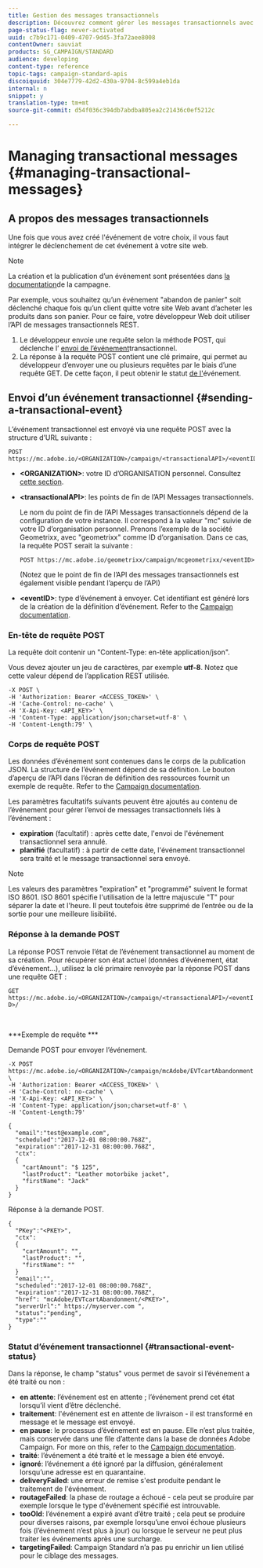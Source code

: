 ```yaml
---
title: Gestion des messages transactionnels
description: Découvrez comment gérer les messages transactionnels avec les API.
page-status-flag: never-activated
uuid: c7b9c171-0409-4707-9d45-3fa72aee8008
contentOwner: sauviat
products: SG_CAMPAIGN/STANDARD
audience: developing
content-type: reference
topic-tags: campaign-standard-apis
discoiquuid: 304e7779-42d2-430a-9704-8c599a4eb1da
internal: n
snippet: y
translation-type: tm+mt
source-git-commit: d54f036c394db7abdba805ea2c21436c0ef5212c

---
```



# Managing transactional messages {#managing-transactional-messages}

## A propos des messages transactionnels

Une fois que vous avez créé l&#39;événement de votre choix, il vous faut intégrer le déclenchement de cet événement à votre site web.

>[!NOTE]
>
>La création et la publication d’un événement sont présentées dans <a href="https://helpx.adobe.com/campaign/standard/administration/using/configuring-transactional-messaging.html">la documentation</a>de la campagne.

Par exemple, vous souhaitez qu’un événement &quot;abandon de panier&quot; soit déclenché chaque fois qu’un client quitte votre site Web avant d’acheter les produits dans son panier. Pour ce faire, votre développeur Web doit utiliser l’API de messages transactionnels REST.

1. Le développeur envoie une requête selon la méthode POST, qui déclenche l’ [envoi de l’événement](#sending-a-transactional-event)transactionnel.
1. La réponse à la requête POST contient une clé primaire, qui permet au développeur d’envoyer une ou plusieurs requêtes par le biais d’une requête GET. De cette façon, il peut obtenir le statut [de l&#39;](#transactional-event-status)événement.

## Envoi d’un événement transactionnel {#sending-a-transactional-event}

L’événement transactionnel est envoyé via une requête POST avec la structure d’URL suivante :

```
POST https://mc.adobe.io/<ORGANIZATION>/campaign/<transactionalAPI>/<eventID>
```

* **&lt;ORGANIZATION>**: votre ID d’ORGANISATION personnel. Consultez [cette section](../../api/using/must-read.md).

* **&lt;transactionalAPI>**: les points de fin de l’API Messages transactionnels.

   Le nom du point de fin de l’API Messages transactionnels dépend de la configuration de votre instance. Il correspond à la valeur &quot;mc&quot; suivie de votre ID d’organisation personnel. Prenons l’exemple de la société Geometrixx, avec &quot;geometrixx&quot; comme ID d’organisation. Dans ce cas, la requête POST serait la suivante :

   `POST https://mc.adobe.io/geometrixx/campaign/mcgeometrixx/<eventID>`

   (Notez que le point de fin de l’API des messages transactionnels est également visible pendant l’aperçu de l’API)

* **&lt;eventID>**: type d’événement à envoyer. Cet identifiant est généré lors de la création de la définition d’événement. Refer to the [Campaign documentation](https://helpx.adobe.com/campaign/standard/administration/using/configuring-transactional-messaging.html).

### En-tête de requête POST

La requête doit contenir un &quot;Content-Type: en-tête application/json&quot;.

Vous devez ajouter un jeu de caractères, par exemple **utf-8**. Notez que cette valeur dépend de l’application REST utilisée.

```
-X POST \
-H 'Authorization: Bearer <ACCESS_TOKEN>' \
-H 'Cache-Control: no-cache' \
-H 'X-Api-Key: <API_KEY>' \
-H 'Content-Type: application/json;charset=utf-8' \
-H 'Content-Length:79' \
```

### Corps de requête POST

Les données d’événement sont contenues dans le corps de la publication JSON. La structure de l’événement dépend de sa définition. Le bouton d’aperçu de l’API dans l’écran de définition des ressources fournit un exemple de requête. Refer to the [Campaign documentation](https://helpx.adobe.com/campaign/standard/administration/using/configuring-transactional-messaging.html).

Les paramètres facultatifs suivants peuvent être ajoutés au contenu de l’événement pour gérer l’envoi de messages transactionnels liés à l’événement :

* **expiration** (facultatif) : après cette date, l&#39;envoi de l&#39;événement transactionnel sera annulé.
* **planifié** (facultatif) : à partir de cette date, l&#39;événement transactionnel sera traité et le message transactionnel sera envoyé.

>[!NOTE]
>
>Les valeurs des paramètres &quot;expiration&quot; et &quot;programmé&quot; suivent le format ISO 8601. ISO 8601 spécifie l&#39;utilisation de la lettre majuscule &quot;T&quot; pour séparer la date et l&#39;heure. Il peut toutefois être supprimé de l’entrée ou de la sortie pour une meilleure lisibilité.

### Réponse à la demande POST

La réponse POST renvoie l’état de l’événement transactionnel au moment de sa création. Pour récupérer son état actuel (données d’événement, état d’événement...), utilisez la clé primaire renvoyée par la réponse POST dans une requête GET :

`GET https://mc.adobe.io/<ORGANIZATION>/campaign/<transactionalAPI>/<eventID>/`

<br/>

***Exemple de requête ***

Demande POST pour envoyer l’événement.

```
-X POST https://mc.adobe.io/<ORGANIZATION>/campaign/mcAdobe/EVTcartAbandonment \
-H 'Authorization: Bearer <ACCESS_TOKEN>' \
-H 'Cache-Control: no-cache' \
-H 'X-Api-Key: <API_KEY>' \
-H 'Content-Type: application/json;charset=utf-8' \
-H 'Content-Length:79'

{
  "email":"test@example.com",
  "scheduled":"2017-12-01 08:00:00.768Z",
  "expiration":"2017-12-31 08:00:00.768Z",
  "ctx":
  {
    "cartAmount": "$ 125",
    "lastProduct": "Leather motorbike jacket",
    "firstName": "Jack"
  }
}
```

Réponse à la demande POST.

```
{
  "PKey":"<PKEY>",
  "ctx":
  {
    "cartAmount": "",
    "lastProduct": "",
    "firstName": ""
  }
  "email":"",
  "scheduled":"2017-12-01 08:00:00.768Z",
  "expiration":"2017-12-31 08:00:00.768Z",
  "href": "mcAdobe/EVTcartAbandonment/<PKEY>",
  "serverUrl":" https://myserver.com ",
  "status":"pending",
  "type":""
}
```

### Statut d’événement transactionnel {#transactional-event-status}

Dans la réponse, le champ &quot;status&quot; vous permet de savoir si l’événement a été traité ou non :

* **en attente**: l’événement est en attente ; l’événement prend cet état lorsqu’il vient d’être déclenché.
* **traitement**: l&#39;événement est en attente de livraison - il est transformé en message et le message est envoyé.
* **en pause**: le processus d’événement est en pause. Elle n’est plus traitée, mais conservée dans une file d’attente dans la base de données Adobe Campaign. For more on this, refer to the [Campaign documentation](https://helpx.adobe.com/campaign/standard/channels/using/event-transactional-messages.html#unpublishing-a-transactional-message).
* **traité**: l’événement a été traité et le message a bien été envoyé.
* **ignoré**: l’événement a été ignoré par la diffusion, généralement lorsqu’une adresse est en quarantaine.
* **deliveryFailed**: une erreur de remise s&#39;est produite pendant le traitement de l&#39;événement.
* **routageFailed**: la phase de routage a échoué - cela peut se produire par exemple lorsque le type d&#39;événement spécifié est introuvable.
* **tooOld**: l’événement a expiré avant d’être traité ; cela peut se produire pour diverses raisons, par exemple lorsqu’une envoi échoue plusieurs fois (l’événement n’est plus à jour) ou lorsque le serveur ne peut plus traiter les événements après une surcharge.
* **targetingFailed**: Campaign Standard n’a pas pu enrichir un lien utilisé pour le ciblage des messages.
